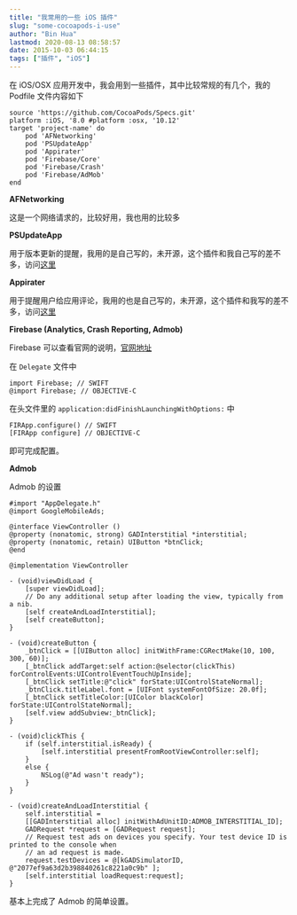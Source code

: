 ```yaml
---
title: "我常用的一些 iOS 插件"
slug: "some-cocoapods-i-use"
author: "Bin Hua"
lastmod: 2020-08-13 08:58:57
date: 2015-10-03 06:44:15
tags: ["插件", "iOS"]
---
```


在 iOS/OSX 应用开发中，我会用到一些插件，其中比较常规的有几个，我的 Podfile 文件内容如下

```
source 'https://github.com/CocoaPods/Specs.git'
platform :iOS, '8.0 #platform :osx, '10.12'
target 'project-name' do
	pod 'AFNetworking'
	pod 'PSUpdateApp'
	pod 'Appirater'
	pod 'Firebase/Core'
	pod 'Firebase/Crash'
	pod 'Firebase/AdMob'
end
```

**AFNetworking**

这是一个网络请求的，比较好用，我也用的比较多

**PSUpdateApp**

用于版本更新的提醒，我用的是自己写的，未开源，这个插件和我自己写的差不多，访问[这里](https://github.com/danielebogo/PSUpdateApp)

**Appirater**

用于提醒用户给应用评论，我用的也是自己写的，未开源，这个插件和我写的差不多，访问[这里](https://github.com/arashpayan/appirater)

**Firebase (Analytics, Crash Reporting, Admob)**

Firebase 可以查看官网的说明，[官网地址](https://firebase.google.com/)

在 `Delegate` 文件中

```
import Firebase; // SWIFT
@import Firebase; // OBJECTIVE-C
```

在头文件里的 `application:didFinishLaunchingWithOptions:` 中

```
FIRApp.configure() // SWIFT
[FIRApp configure] // OBJECTIVE-C
```

即可完成配置。

**Admob**

Admob 的设置

```
#import "AppDelegate.h"
@import GoogleMobileAds;

@interface ViewController ()
@property (nonatomic, strong) GADInterstitial *interstitial;
@property (nonatomic, retain) UIButton *btnClick;
@end

@implementation ViewController

- (void)viewDidLoad {
    [super viewDidLoad];
    // Do any additional setup after loading the view, typically from a nib.
    [self createAndLoadInterstitial];
    [self createButton];
}

- (void)createButton {
    _btnClick = [[UIButton alloc] initWithFrame:CGRectMake(10, 100, 300, 60)];
    [_btnClick addTarget:self action:@selector(clickThis) forControlEvents:UIControlEventTouchUpInside];
    [_btnClick setTitle:@"click" forState:UIControlStateNormal];
    _btnClick.titleLabel.font = [UIFont systemFontOfSize: 20.0f];
    [_btnClick setTitleColor:[UIColor blackColor] forState:UIControlStateNormal];
    [self.view addSubview:_btnClick];
}

- (void)clickThis {
    if (self.interstitial.isReady) {
        [self.interstitial presentFromRootViewController:self];
    }
    else {
        NSLog(@"Ad wasn't ready");
    }
}

- (void)createAndLoadInterstitial {
    self.interstitial =
    [[GADInterstitial alloc] initWithAdUnitID:ADMOB_INTERSTITIAL_ID];
    GADRequest *request = [GADRequest request];
    // Request test ads on devices you specify. Your test device ID is printed to the console when
    // an ad request is made.
    request.testDevices = @[kGADSimulatorID, @"2077ef9a63d2b398840261c8221a0c9b" ];
    [self.interstitial loadRequest:request];
}
```

基本上完成了 Admob 的简单设置。